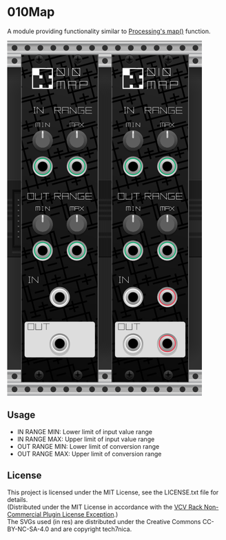 # 010Map

A module providing functionality similar to [Processing's map()](https://processing.org/reference/map_.html)  function.

![alt text](img/readme_image.png)

## Usage

* IN RANGE MIN: Lower limit of input value range
* IN RANGE MAX: Upper limit of input value range
* OUT RANGE MIN: Lower limit of conversion range
* OUT RANGE MAX: Upper limit of conversion range

## License

This project is licensed under the MIT License, see the LICENSE.txt file for details.  
(Distributed under the MIT License in accordance with the [VCV Rack Non-Commercial Plugin License Exception](https://github.com/VCVRack/Rack/blob/v1/LICENSE.md).)  
The SVGs used (in res) are distributed under the Creative Commons CC-BY-NC-SA-4.0 and are copyright tech7nica.  
